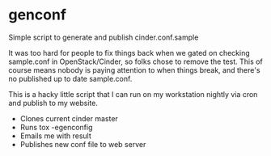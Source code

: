 # genconf
Simple script to generate and publish cinder.conf.sample

It was too hard for people to fix things back when we gated on checking sample.conf in
OpenStack/Cinder, so folks chose to remove the test.  This of course means nobody is
paying attention to when things break, and there's no published up to date sample.conf.

This is a hacky little script that I can run on my workstation nightly via cron
and publish to my website.

* Clones current cinder master
* Runs tox -egenconfig
* Emails me with result
* Publishes new conf file to web server
